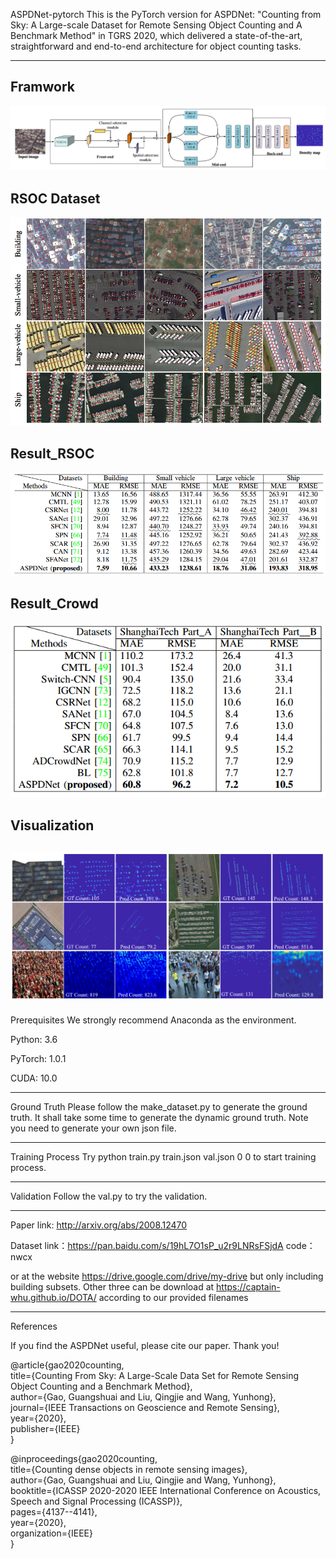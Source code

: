 ASPDNet-pytorch
This is the PyTorch version for ASPDNet: "Counting from Sky: A Large-scale Dataset for Remote Sensing Object Counting and A Benchmark Method" in TGRS 2020, which delivered a state-of-the-art, straightforward and end-to-end architecture for object counting tasks.

***************************************************
###    
Framwork
-------------------
![](https://github.com/gaoguangshuai/Counting-from-Sky-A-Large-scale-Dataset-for-Remote-Sensing-Object-Counting-and-A-Benchmark-Method/blob/master/framework.jpg)  

RSOC Dataset
-------------------
![](https://github.com/gaoguangshuai/Counting-from-Sky-A-Large-scale-Dataset-for-Remote-Sensing-Object-Counting-and-A-Benchmark-Method/blob/master/dataset.jpg)  

Result_RSOC
-------------------
![](https://github.com/gaoguangshuai/Counting-from-Sky-A-Large-scale-Dataset-for-Remote-Sensing-Object-Counting-and-A-Benchmark-Method/blob/master/result1.jpg)  

Result_Crowd
--------------------
![](https://github.com/gaoguangshuai/Counting-from-Sky-A-Large-scale-Dataset-for-Remote-Sensing-Object-Counting-and-A-Benchmark-Method/blob/master/result2.jpg)  

Visualization
------------------
![](https://github.com/gaoguangshuai/Counting-from-Sky-A-Large-scale-Dataset-for-Remote-Sensing-Object-Counting-and-A-Benchmark-Method/blob/master/visualization.jpg)
----------------------------------------------------
Prerequisites
We strongly recommend Anaconda as the environment.

Python: 3.6

PyTorch: 1.0.1

CUDA: 10.0

***************************************************
Ground Truth
Please follow the make_dataset.py to generate the ground truth. It shall take some time to generate the dynamic ground truth. Note you need to generate your own json file.


***************************************************
Training Process
Try python train.py train.json val.json 0 0 to start training process.

***************************************************
Validation
Follow the val.py to try the validation.

***************************************************

Paper link: http://arxiv.org/abs/2008.12470

Dataset link：https://pan.baidu.com/s/19hL7O1sP_u2r9LNRsFSjdA  code：nwcx

or at the website https://drive.google.com/drive/my-drive
but only including building subsets. Other three can be download at https://captain-whu.github.io/DOTA/ according to our provided filenames

***************************************************
References

If you find the ASPDNet useful, please cite our paper. Thank you!

@article{gao2020counting,  
  title={Counting From Sky: A Large-Scale Data Set for Remote Sensing Object Counting and a Benchmark Method},  
  author={Gao, Guangshuai and Liu, Qingjie and Wang, Yunhong},  
  journal={IEEE Transactions on Geoscience and Remote Sensing},  
  year={2020},  
  publisher={IEEE}  
}

@inproceedings{gao2020counting,  
  title={Counting dense objects in remote sensing images},  
  author={Gao, Guangshuai and Liu, Qingjie and Wang, Yunhong},  
  booktitle={ICASSP 2020-2020 IEEE International Conference on Acoustics, Speech and Signal Processing (ICASSP)},  
  pages={4137--4141},  
  year={2020},  
  organization={IEEE}  
}


